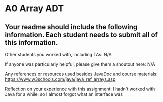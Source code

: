 # A0 Array ADT

## Your readme should include the following information. Each student needs to submit all of this information.

Other students you worked with, including TAs: N/A

If anyone was particularly helpful, please give them a shoutout here: N/A

Any references or resources used besides JavaDoc and course materials: 
https://www.w3schools.com/java/java_ref_arrays.asp


Reflection on your experience with this assignment: I hadn't worked with Java for a while, so I almost forgot what an interface was 
